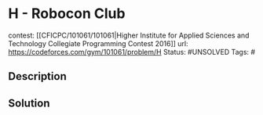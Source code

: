 # H - Robocon Club

contest: [[CFICPC/101061/101061|Higher Institute for Applied Sciences and Technology Collegiate Programming Contest 2016]]
url: https://codeforces.com/gym/101061/problem/H
Status: #UNSOLVED
Tags: #

## Description

## Solution


